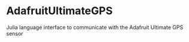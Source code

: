 # AdafruitUltimateGPS
Julia language interface to communicate with the Adafruit Ultimate GPS sensor
